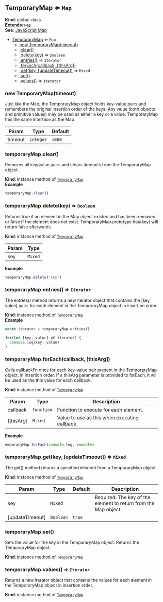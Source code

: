 <a name="TemporaryMap"></a>

## TemporaryMap ⇐ <code>Map</code>
**Kind**: global class  
**Extends**: <code>Map</code>  
**See**: [JavaScript Map](https://developer.mozilla.org/en-US/docs/Web/JavaScript/Reference/Global_Objects/Map)  

* [TemporaryMap](#TemporaryMap) ⇐ <code>Map</code>
    * [new TemporaryMap(timeout)](#new_TemporaryMap_new)
    * [.clear()](#TemporaryMap+clear)
    * [.delete(key)](#TemporaryMap+delete) ⇒ <code>Boolean</code>
    * [.entries()](#TemporaryMap+entries) ⇒ <code>Iterator</code>
    * [.forEach(callback, [thisArg])](#TemporaryMap+forEach)
    * [.get(key, [updateTimeout])](#TemporaryMap+get) ⇒ <code>Mixed</code>
    * [.set()](#TemporaryMap+set)
    * [.values()](#TemporaryMap+values) ⇒ <code>Iterator</code>

<a name="new_TemporaryMap_new"></a>

### new TemporaryMap(timeout)
Just like the Map, the TemporaryMap object holds key-value pairs and
remembers the original insertion order of the keys. Any value (both objects
and primitive values) may be used as either a key or a value.
TemporaryMap has the same interface as the Map.


| Param | Type | Default |
| --- | --- | --- |
| timeout | <code>integer</code> | <code>1000</code> | 

<a name="TemporaryMap+clear"></a>

### temporaryMap.clear()
Removes all key/value pairs and clears timeouts from the TemporaryMap
object.

**Kind**: instance method of [<code>TemporaryMap</code>](#TemporaryMap)  
**Example**  
```js
temporaryMap.clear()
```
<a name="TemporaryMap+delete"></a>

### temporaryMap.delete(key) ⇒ <code>Boolean</code>
Returns true if an element in the Map object existed and has been removed,
or false if the element does not exist. TemporaryMap.prototype.has(key)
will return false afterwards.

**Kind**: instance method of [<code>TemporaryMap</code>](#TemporaryMap)  

| Param | Type |
| --- | --- |
| key | <code>Mixed</code> | 

**Example**  
```js
temporaryMap.delete('key')
```
<a name="TemporaryMap+entries"></a>

### temporaryMap.entries() ⇒ <code>Iterator</code>
The entries() method returns a new Iterator object that contains the
[key, value] pairs for each element in the TemporaryMap object in insertion
order.

**Kind**: instance method of [<code>TemporaryMap</code>](#TemporaryMap)  
**Example**  
```js
const iterator = temporaryMap.entries()

for(let [key, value] of iterator) {
  console.log(key, value)
}
```
<a name="TemporaryMap+forEach"></a>

### temporaryMap.forEach(callback, [thisArg])
Calls callbackFn once for each key-value pair present in the TemporaryMap
object, in insertion order. If a thisArg parameter is provided to forEach,
it will be used as the this value for each callback.

**Kind**: instance method of [<code>TemporaryMap</code>](#TemporaryMap)  

| Param | Type | Description |
| --- | --- | --- |
| callback | <code>function</code> | Function to execute for each element. |
| [thisArg] | <code>Mixed</code> | Value to use as this when executing callback. |

**Example**  
```js
emporaryMap.forEach(console.log, console)
```
<a name="TemporaryMap+get"></a>

### temporaryMap.get(key, [updateTimeout]) ⇒ <code>Mixed</code>
The get() method returns a specified element from a TemporaryMap object.

**Kind**: instance method of [<code>TemporaryMap</code>](#TemporaryMap)  

| Param | Type | Default | Description |
| --- | --- | --- | --- |
| key | <code>Mixed</code> |  | Required. The key of the element to return from the Map object. |
| [updateTimeout] | <code>Boolean</code> | <code>true</code> |  |

<a name="TemporaryMap+set"></a>

### temporaryMap.set()
Sets the value for the key in the TemporaryMap object. Returns the
TemporaryMap object.

**Kind**: instance method of [<code>TemporaryMap</code>](#TemporaryMap)  
<a name="TemporaryMap+values"></a>

### temporaryMap.values() ⇒ <code>Iterator</code>
Returns a new Iterator object that contains the values for each element in
the TemporaryMap object in insertion order.

**Kind**: instance method of [<code>TemporaryMap</code>](#TemporaryMap)  
